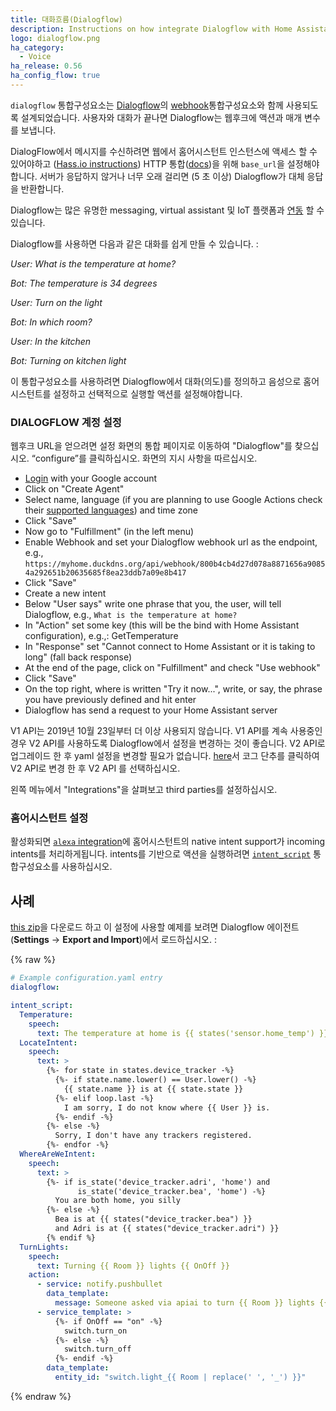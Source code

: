 ```yaml
---
title: 대화흐름(Dialogflow)
description: Instructions on how integrate Dialogflow with Home Assistant.
logo: dialogflow.png
ha_category:
  - Voice
ha_release: 0.56
ha_config_flow: true
---
```


`dialogflow` 통합구성요소는 [Dialogflow](https://dialogflow.com/)의 [webhook](https://dialogflow.com/docs/fulfillment#webhook)통합구성요소와 함께 사용되도록 설계되었습니다. 사용자와 대화가 끝나면 Dialogflow는 웹후크에 액션과 매개 변수를 보냅니다.

DialogFlow에서 메시지를 수신하려면 웹에서 홈어시스턴트 인스턴스에 액세스 할 수 있어야하고 ([Hass.io instructions](/addons/duckdns/)) HTTP 통합([docs](/integrations/http/#base_url))을 위해 `base_url`을 설정해야합니다. 서버가 응답하지 않거나 너무 오래 걸리면 (5 초 이상) Dialogflow가 대체 응답을 반환합니다.

Dialogflow는 많은 유명한 messaging, virtual assistant 및 IoT 플랫폼과 [연동](https://dialogflow.com/docs/integrations/) 할 수 있습니다.

Dialogflow를 사용하면 다음과 같은 대화를 쉽게 만들 수 있습니다. :


_User: What is the temperature at home?_

_Bot: The temperature is 34 degrees_

_User: Turn on the light_

_Bot: In which room?_

_User: In the kitchen_

_Bot: Turning on kitchen light_

이 통합구성요소를 사용하려면 Dialogflow에서 대화(의도)를 정의하고 음성으로 홈어시스턴트를 설정하고 선택적으로 실행할 액션를 설정해야합니다.

### DIALOGFLOW 계정 설정 

웹후크 URL을 얻으려면 설정 화면의 통합 페이지로 이동하여 "Dialogflow"를 찾으십시오. “configure”를 클릭하십시오. 화면의 지시 사항을 따르십시오.

- [Login](https://console.dialogflow.com/) with your Google account
- Click on "Create Agent"
- Select name, language (if you are planning to use Google Actions check their [supported languages](https://support.google.com/assistant/answer/7108196?hl=en)) and time zone
- Click "Save"
- Now go to "Fulfillment" (in the left menu)
- Enable Webhook and set your Dialogflow webhook url as the endpoint, e.g., `https://myhome.duckdns.org/api/webhook/800b4cb4d27d078a8871656a90854a292651b20635685f8ea23ddb7a09e8b417`
- Click "Save"
- Create a new intent
- Below "User says" write one phrase that you, the user, will tell Dialogflow, e.g., `What is the temperature at home?`
- In "Action" set some key (this will be the bind with Home Assistant configuration), e.g.,: GetTemperature
- In "Response" set "Cannot connect to Home Assistant or it is taking to long" (fall back response)
- At the end of the page, click on "Fulfillment" and check "Use webhook"
- Click "Save"
- On the top right, where is written "Try it now...", write, or say, the phrase you have previously defined and hit enter
- Dialogflow has send a request to your Home Assistant server

<div class='note warning'>

  V1 API는 2019년 10월 23일부터 더 이상 사용되지 않습니다. V1 API를 계속 사용중인 경우 V2 API를 사용하도록 Dialogflow에서 설정을 변경하는 것이 좋습니다. V2 API로 업그레이드 한 후 yaml 설정을 변경할 필요가 없습니다. [here](https://console.dialogflow.com/)서 코그 단추를 클릭하여 V2 API로 변경 한 후 V2 API 를 선택하십시오. 

</div>

왼쪽 메뉴에서 "Integrations"을 살펴보고 third parties를 설정하십시오.

### 홈어시스턴트 설정 

활성화되면 [`alexa` integration](/integrations/alexa/)에 홈어시스턴트의 native intent support가 incoming intents를 처리하게됩니다. intents를 기반으로 액션을 실행하려면 [`intent_script`](/integrations/intent_script) 통합구성요소를 사용하십시오.

## 사례

[this zip](https://github.com/home-assistant/home-assistant.io/blob/next/source/assets/HomeAssistant_APIAI.zip)을 다운로드 하고 이 설정에 사용할 예제를 보려면 Dialogflow 에이전트(**Settings** -> **Export and Import**)에서 로드하십시오. :

{% raw %}
```yaml
# Example configuration.yaml entry
dialogflow:

intent_script:
  Temperature:
    speech:
      text: The temperature at home is {{ states('sensor.home_temp') }} degrees
  LocateIntent:
    speech:
      text: >
        {%- for state in states.device_tracker -%}
          {%- if state.name.lower() == User.lower() -%}
            {{ state.name }} is at {{ state.state }}
          {%- elif loop.last -%}
            I am sorry, I do not know where {{ User }} is.
          {%- endif -%}
        {%- else -%}
          Sorry, I don't have any trackers registered.
        {%- endfor -%}
  WhereAreWeIntent:
    speech:
      text: >
        {%- if is_state('device_tracker.adri', 'home') and
               is_state('device_tracker.bea', 'home') -%}
          You are both home, you silly
        {%- else -%}
          Bea is at {{ states("device_tracker.bea") }}
          and Adri is at {{ states("device_tracker.adri") }}
        {% endif %}
  TurnLights:
    speech:
      text: Turning {{ Room }} lights {{ OnOff }}
    action:
      - service: notify.pushbullet
        data_template:
          message: Someone asked via apiai to turn {{ Room }} lights {{ OnOff }}
      - service_template: >
          {%- if OnOff == "on" -%}
            switch.turn_on
          {%- else -%}
            switch.turn_off
          {%- endif -%}
        data_template:
          entity_id: "switch.light_{{ Room | replace(' ', '_') }}"
```
{% endraw %}
